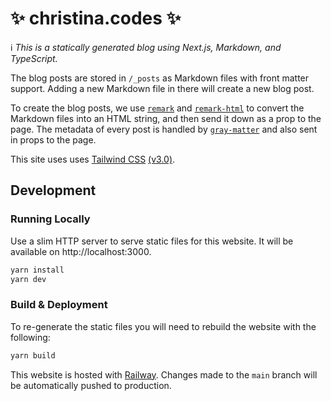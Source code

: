 # ✨ christina.codes ✨

ℹ️ _This is a statically generated blog using Next.js, Markdown, and
TypeScript._

The blog posts are stored in `/_posts` as Markdown files with front matter
support. Adding a new Markdown file in there will create a new blog post.

To create the blog posts, we use [`remark`](https://github.com/remarkjs/remark)
and [`remark-html`](https://github.com/remarkjs/remark-html) to convert the
Markdown files into an HTML string, and then send it down as a prop to the page.
The metadata of every post is handled by
[`gray-matter`](https://github.com/jonschlinkert/gray-matter) and also sent in
props to the page.

This site uses uses [Tailwind CSS](https://tailwindcss.com)
[(v3.0)](https://tailwindcss.com/blog/tailwindcss-v3).

## Development

### Running Locally

Use a slim HTTP server to serve static files for this website. It will be
available on http://localhost:3000.

```sh
yarn install
yarn dev
```

### Build & Deployment

To re-generate the static files you will need to rebuild the website with the
following:

```sh
yarn build
```

This website is hosted with [Railway](https://railway.app/). Changes made to the
`main` branch will be automatically pushed to production.
